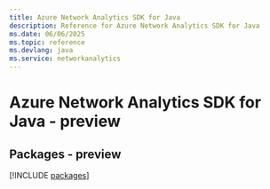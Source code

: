 ```yaml
---
title: Azure Network Analytics SDK for Java
description: Reference for Azure Network Analytics SDK for Java
ms.date: 06/06/2025
ms.topic: reference
ms.devlang: java
ms.service: networkanalytics
---
```

# Azure Network Analytics SDK for Java - preview
## Packages - preview
[!INCLUDE [packages](network-analytics-index.md)]